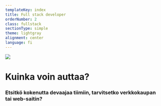 ```yaml
---
templateKey: index
title: Full stack developer
orderNumber: 2
class: fullstack
sectionType: simple
theme: lightgray
alignment: center
language: fi
---
```

![](/img/omakuva.png)

# Kuinka voin auttaa?
### Etsitkö kokenutta devaajaa tiimiin, tarvitsetko verkkokaupan tai web-saitin?
